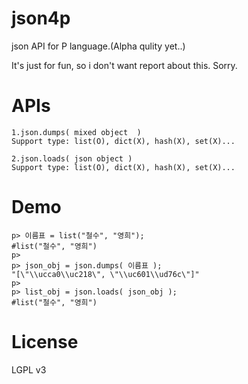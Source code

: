 json4p
======
json API for P language.(Alpha qulity yet..)

It's just for fun, so i don't want report about this. Sorry.

APIs
=====
    1.json.dumps( mixed object  )
    Support type: list(O), dict(X), hash(X), set(X)...
  
    2.json.loads( json object )
    Support type: list(O), dict(X), hash(X), set(X)...

Demo
=====
    p> 이름표 = list("철수", "영희");
    #list("철수", "영희")
    p> 
    p> json_obj = json.dumps( 이름표 );
    "[\"\\ucca0\\uc218\", \"\\uc601\\ud76c\"]"
    p> 
    p> list_obj = json.loads( json_obj );
    #list("철수", "영희")

License
=======
LGPL v3
